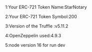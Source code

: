 1:Your ERC-721 Token Name:StarNotary

2:Your ERC-721 Token Symbol:200

3:Version of the Truffle :v5.11.2

4:OpenZeppelin used:4.9.3

5:node version 16 for run dev




